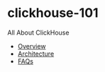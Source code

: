 # clickhouse-101

All About ClickHouse

- [Overview](Overview.md)
- [Architecture](Architecture.md)
- [FAQs](FAQs.md)
